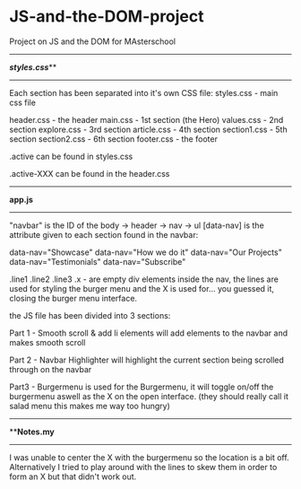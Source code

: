 # JS-and-the-DOM-project
Project on JS and the DOM for MAsterschool


**********************************
***********styles.css*************
**********************************

Each section has been separated into it's own CSS file:
styles.css - main css file 

header.css - the header
main.css - 1st section (the Hero)
values.css - 2nd section
explore.css - 3rd section
article.css - 4th section
section1.css - 5th section
section2.css - 6th section
footer.css - the footer

.active can be found in styles.css

.active-XXX can be found in the header.css

**********************************
**************app.js**************
**********************************

"navbar" is the ID of the body -> header -> nav -> ul
[data-nav] is the attribute given to each section found in the navbar:

data-nav="Showcase"
data-nav="How we do it"
data-nav="Our Projects"
data-nav="Testimonials"
data-nav="Subscribe"

.line1 
.line2 
.line3
.x - are empty div elements inside the nav, the lines are used for styling the burger menu and the X is used for... 
you guessed it, closing the burger menu interface.

the JS file has been divided into 3 sections:

Part 1 - Smooth scroll & add li elements
will add elements to the navbar and makes smooth scroll

Part 2 - Navbar Highlighter
will highlight the current section being scrolled through on the navbar 

Part3 - Burgermenu
is used for the Burgermenu, it will toggle on/off the burgermenu aswell as the X on the open interface.
(they should really call it salad menu this makes me way too hungry)


**********************************
**************Notes.my************
**********************************

I was unable to center the X with the burgermenu so the location is a bit off. Alternatively I tried to play around with the lines to skew them in order to
form an X but that didn't work out.











